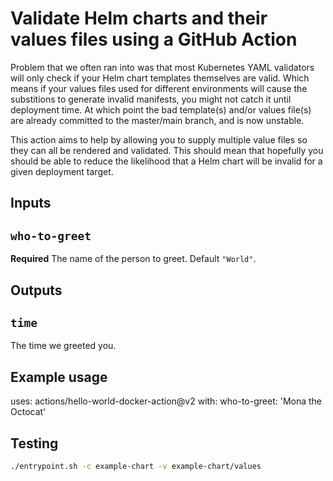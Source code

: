 # Validate Helm charts and their values files using a GitHub Action

Problem that we often ran into was that most Kubernetes YAML validators will only check if your Helm chart templates themselves are valid. Which means if your values files used for different environments will cause the substitions to generate invalid manifests, you might not catch it until deployment time. At which point the bad template(s) and/or values file(s) are already committed to the master/main branch, and is now unstable.

This action aims to help by allowing you to supply multiple value files so they can all be rendered and validated. This should mean that hopefully you should be able to reduce the likelihood that a Helm chart will be invalid for a given deployment target.

## Inputs

## `who-to-greet`

**Required** The name of the person to greet. Default `"World"`.

## Outputs

## `time`

The time we greeted you.

## Example usage

uses: actions/hello-world-docker-action@v2
with:
  who-to-greet: 'Mona the Octocat'


## Testing

```bash
./entrypoint.sh -c example-chart -v example-chart/values
```